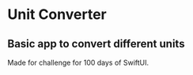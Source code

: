 #  Unit Converter
## Basic app to convert different units
Made for challenge for 100 days of SwiftUI.
